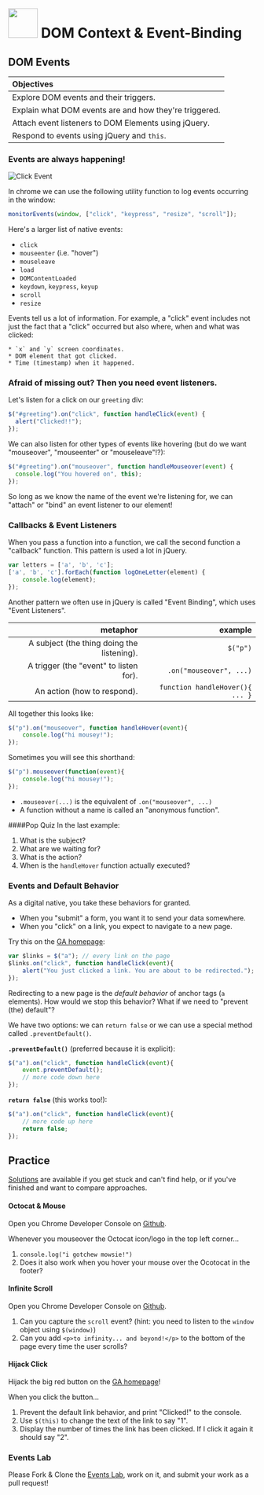# <img src="https://cloud.githubusercontent.com/assets/7833470/10423298/ea833a68-7079-11e5-84f8-0a925ab96893.png" width="60"> DOM Context & Event-Binding

## DOM Events

| Objectives |
| :---- |
| Explore DOM events and their triggers. |
| Explain what DOM events are and how they're triggered. | 
| Attach event listeners to DOM Elements using jQuery. |
| Respond to events using jQuery and `this`. |

### Events are always happening!

![Click Event](http://www.createursoftware.net/Windows/XP/img/tous/gif/clicking.gif)

In chrome we can use the following utility function to log events occurring in the window:

```js
monitorEvents(window, ["click", "keypress", "resize", "scroll"]);
``` 

Here's a larger list of native events:

* `click`
* `mouseenter` (i.e. "hover")
* `mouseleave`
* `load`
* `DOMContentLoaded`
* `keydown`, `keypress`, `keyup`
* `scroll`
* `resize`

Events tell us a lot of information. For example, a "click" event includes not just the fact that a "click" occurred but also where, when and what was clicked: 

	* `x` and `y` screen coordinates.
	* DOM element that got clicked.
	* Time (timestamp) when it happened.

### Afraid of missing out? Then you need event listeners.

Let's listen for a click on our `greeting` div:

```js
$("#greeting").on("click", function handleClick(event) {
  alert("Clicked!!");
});
```

We can also listen for other types of events like hovering (but do we want "mouseover", "mouseenter" or "mouseleave"!?):

```js
$("#greeting").on("mouseover", function handleMouseover(event) {
  console.log("You hovered on", this);
});

```

So long as we know the name of the event we're listening for, we can "attach" or "bind" an event listener to our element!

### Callbacks & Event Listeners

When you pass a function into a function, we call the second function a "callback" function. This pattern is used a lot in jQuery.

```js
var letters = ['a', 'b', 'c'];
['a', 'b', 'c'].forEach(function logOneLetter(element) {
	console.log(element);
});
```

Another pattern we often use in jQuery is called "Event Binding", which uses "Event Listeners".

| metaphor                                      | example               |
|----------------------------------------------:|----------------------:|
| A subject (the thing doing the listening).    | `$("p")`              |
| A trigger (the "event" to listen for).        | `.on("mouseover", ...)`    |
| An action (how to respond).                   | `function handleHover(){ ... }`   |

All together this looks like:

```js
$("p").on("mouseover", function handleHover(event){
    console.log("hi mousey!");
});
```

Sometimes you will see this shorthand:

```js
$("p").mouseover(function(event){
    console.log("hi mousey!");
});
```

* `.mouseover(...)` is the equivalent of `.on("mouseover", ...)`
* A function without a name is called an "anonymous function".

####Pop Quiz
In the last example:

1. What is the subject?
1. What are we waiting for?
1. What is the action?
1. When is the `handleHover` function actually executed?

### Events and Default Behavior

As a digital native, you take these behaviors for granted.

* When you "submit" a form, you want it to send your data somewhere.
* When you "click" on a link, you expect to navigate to a new page.

Try this on the <a href="https://generalassemb.ly/" target="_blank">GA homepage</a>:

```js
var $links = $("a"); // every link on the page
$links.on("click", function handleClick(event){
    alert("You just clicked a link. You are about to be redirected.");
});
```

Redirecting to a new page is the *default behavior* of anchor tags (`a` elements). How would we stop this behavior? What if we need to "prevent (the) default"?

We have two options: we can `return false` or we can use a special method called `.preventDefault()`.

**`.preventDefault()`** (preferred because it is explicit):

```js
$("a").on("click", function handleClick(event){
    event.preventDefault();
    // more code down here
});
```

**`return false`** (this works too!):

```js
$("a").on("click", function handleClick(event){
    // more code up here
    return false;
});
```

## Practice

[Solutions](solutions.md) are available if you get stuck and can't find help, or if you've finished and want to compare approaches.

#### Octocat & Mouse
Open you Chrome Developer Console on [Github](https://github.com/sf-wdi-25/notes).

Whenever you mouseover the Octocat icon/logo in the top left corner...

1. `console.log("i gotchew mowsie!")`
2. Does it also work when you hover your mouse over the Ocotocat in the footer?

#### Infinite Scroll 
Open you Chrome Developer Console on [Github](https://github.com/sf-wdi-25/notes).

1. Can you capture the `scroll` event? (hint: you need to listen to the `window` object using `$(window)`)
2. Can you add `<p>to infinity... and beyond!</p>` to the bottom of the page every time the user scrolls?

#### Hijack Click
Hijack the big red button on the [GA homepage](https://generalassemb.ly/)!

When you click the button...

1. Prevent the default link behavior, and print "Clicked!" to the console.
2. Use `$(this)` to change the text of the link to say "1".
3. Display the number of times the link has been clicked. If I click it again it should say "2".

### Events Lab 
Please Fork & Clone the [Events Lab](https://github.com/sf-wdi-27-28/events_lab), work on it, and submit your work as a pull request!
